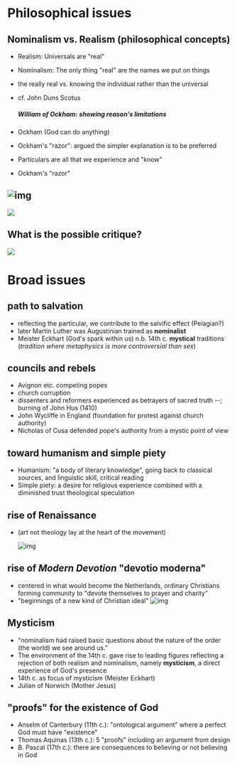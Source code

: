 # Philosophical issues #

## Nominalism vs. Realism (philosophical concepts) ##

- Realism: Universals are "real"
- Nominalism: The only thing "real" are the names we put on things
- the really real vs. knowing the individual rather than the universal
- cf. John Duns Scotus
  
  ##### William of Ockham: showing reason's limitations

- Ockham (God can do anything)
- Ockham's "razor": argued the simpler explanation is to be preferred
- Particulars are all that we experience and "know"
- Ockham's "razor"

## ![img](http://www.tournamentpokeredge.com/wp-content/uploads/2015/02/occam-300x179.jpeg) ##

 ![](https://yourspiritualquest.files.wordpress.com/2018/05/ockhams-razor.jpg?w=900)

## What is the possible critique? ##

   ![](https://i2.wp.com/theethicalskeptic.com/wp-content/uploads/2019/11/simple-pathways.png?resize=552%2C290&ssl=1) 

# Broad issues #

## path to salvation ##

- reflecting the particular, we contribute to the salvific effect (Pelagian?)
- later Martin Luther was Augustinian trained as **nominalist**
- Meister Eckhart (God's spark within us) n.b. 14th c. **mystical** traditions (*tradition where metaphysics is more controversial than sex*)

## councils and rebels ##

- Avignon etc. competing popes
- church corruption
- dissenters and reformers experienced as betrayers of sacred truth --; burning of John Hus (1410)
- John Wycliffe in England (foundation for protest against church authority)
- Nicholas of Cusa defended pope's authority from a mystic point of view

## toward humanism and simple piety ##

- Humanism: "a body of literary knowledge", going back to classical sources, and linguistic skill, critical reading
- Simple piety: a desire for religious experience combined with a diminished trust theological speculation

## rise of Renaissance ##

- (art not theology lay at the heart of the movement)
    
    ![img](http://4.bp.blogspot.com/-QOR43_35H4c/URKBrTEcIUI/AAAAAAAAAv8/CRrAjAL2U50/s1600/Renaissance.jpg) 

## rise of *Modern Devotion* "devotio moderna" ##

- centered in what would become the Netherlands, ordinary Christians forming community to "devote themselves to prayer and charity"
- "beginnings of a new kind of Christian ideal"
    ![img](https://upload.wikimedia.org/wikipedia/commons/thumb/0/09/Zwolle_Windesheim_Klooster.jpg/1200px-Zwolle_Windesheim_Klooster.jpg) 
    

## Mysticism ##

- "nominalism had raised basic questions about the nature of the order (the world) we see around us."
- The environment of the 14th c. gave rise to leading figures reflecting a rejection of both realism and nominalism, namely **mysticism**, a direct experience of God's presence
- 14th c. as focus of mysticism (Meister Eckhart)
- Julian of Norwich (Mother Jesus)

## "proofs" for the existence of God ##

- Anselm of Canterbury (11th c.): "ontological argument" where a perfect God must have "existence"
- Thomas Aquinas (13th c.): 5 "proofs" including an argument from design
- B. Pascal (17th c.): there are consequences to believing or not believing in God

